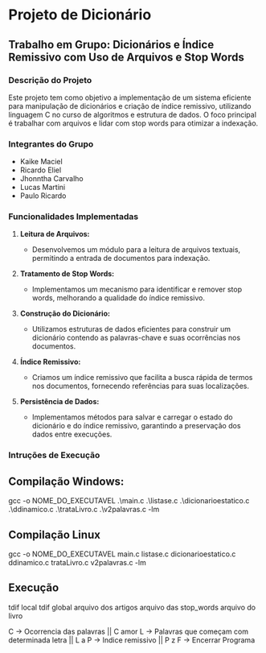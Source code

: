 # Projeto de Dicionário

## Trabalho em Grupo: Dicionários e Índice Remissivo com Uso de Arquivos e Stop Words

### Descrição do Projeto

Este projeto tem como objetivo a implementação de um sistema eficiente para manipulação de dicionários e criação de índice remissivo, utilizando linguagem C no curso de algoritmos e estrutura de dados. O foco principal é trabalhar com arquivos e lidar com stop words para otimizar a indexação.

### Integrantes do Grupo

- Kaike Maciel
- Ricardo Eliel
- Jhonntha Carvalho
- Lucas Martini
- Paulo Ricardo

### Funcionalidades Implementadas

1. **Leitura de Arquivos:**
   - Desenvolvemos um módulo para a leitura de arquivos textuais, permitindo a entrada de documentos para indexação.

2. **Tratamento de Stop Words:**
   - Implementamos um mecanismo para identificar e remover stop words, melhorando a qualidade do índice remissivo.

3. **Construção do Dicionário:**
   - Utilizamos estruturas de dados eficientes para construir um dicionário contendo as palavras-chave e suas ocorrências nos documentos.

4. **Índice Remissivo:**
   - Criamos um índice remissivo que facilita a busca rápida de termos nos documentos, fornecendo referências para suas localizações.

5. **Persistência de Dados:**
   - Implementamos métodos para salvar e carregar o estado do dicionário e do índice remissivo, garantindo a preservação dos dados entre execuções.

### Intruções de Execução

## Compilação Windows:

gcc -o NOME_DO_EXECUTAVEL .\main.c .\listase.c .\dicionarioestatico.c .\ddinamico.c .\trataLivro.c .\v2palavras.c -lm

## Compilação Linux

gcc -o NOME_DO_EXECUTAVEL main.c listase.c dicionarioestatico.c ddinamico.c trataLivro.c v2palavras.c -lm

## Execução

tdif local tdif global
arquivo dos artigos
arquivo das stop_words
arquivo do livro

C -> Ocorrencia das palavras || C amor
L -> Palavras que começam com determinada letra || L a
P -> Indice remissivo || P z
F -> Encerrar Programa
